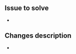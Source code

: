 <!--
We appreciate really your contributions! :v:

Before creating a pull request, please make sure:
- Your PR solves one issue
- You have read the guide for contributing
- You mention in the PR description which issue are you solving, e.g. "Solves #1"
-->

## Issue to solve
-

## Changes description
-